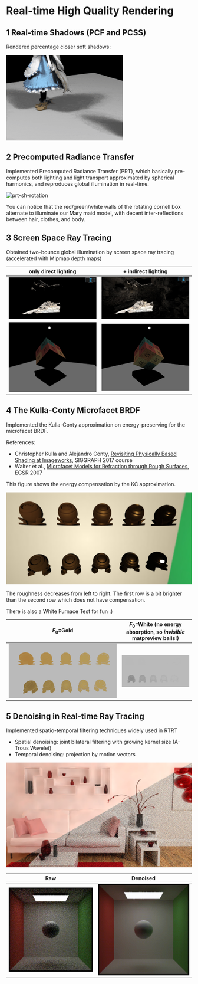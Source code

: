 # Real-time High Quality Rendering

## 1 Real-time Shadows (PCF and PCSS)

Rendered percentage closer soft shadows:

![pcss](hw1/images/bonus.gif)

## 2 Precomputed Radiance Transfer

Implemented Precomputed Radiance Transfer (PRT), which basically pre-computes both lighting and light transport approximated by spherical harmonics, and reproduces global illumination in real-time.

![prt-sh-rotation](hw2/images/PRT_Rotation_cornellbox.gif)

You can notice that the red/green/white walls of the rotating cornell box alternate to illuminate our Mary maid model, with decent inter-reflections between hair, clothes, and body.

## 3 Screen Space Ray Tracing

Obtained two-bounce global illumination by screen space ray tracing (accelerated with Mipmap depth maps)

| only direct lighting                        | + indirect lighting                          |
| ------------------------------------------- | -------------------------------------------- |
| ![only_direct](hw3/images/cave_direct.jpg)  | ![indirect](hw3/images/cave_indirect1.0.jpg) |
| ![only_direct](hw3/images/cube2_direct.jpg) | ![indirect](hw3/images/cube2_indirect.jpg)   |

## 4 The Kulla-Conty Microfacet BRDF

Implemented the Kulla-Conty approximation on energy-preserving for the microfacet BRDF.

References:

- Christopher Kulla and Alejandro Conty, [Revisiting Physically Based Shading at Imageworks](https://fpsunflower.github.io/ckulla/data/s2017_pbs_imageworks_slides_v2.pdf), SIGGRAPH 2017 course
- Walter et al., [Microfacet Models for Refraction through Rough Surfaces](https://www.graphics.cornell.edu/~bjw/microfacetbsdf.pdf), EGSR 2007

This figure shows the energy compensation by the KC approximation.

![KullaConty](hw4/images/KullaConty.jpg)

The roughness decreases from left to right. The first row is a bit brighter than the second row which does not have compensation.

There is also a White Furnace Test for fun :)

| $F_0$=Gold                        | $F_0$=White (no energy absorption, so *invisible* matpreview balls!) |
| --------------------------------- | -------------------------------------------------------------------- |
| ![gold](hw4/images/WFT-Gold.jpg) | ![1.0](hw4/images/white-furnace-test.gif)                        |

## 5 Denoising in Real-time Ray Tracing

Implemented spatio-temporal filtering techniques widely used in RTRT

- Spatial denoising: joint bilateral filtering with growing kernel size (À-Trous Wavelet)
- Temporal denoising: projection by motion vectors

![room-diff](hw5/results/room-diff.jpg)

| Raw                                 | Denoised                                 |
| ----------------------------------- | ---------------------------------------- |
| ![box-raw](hw5/results/box-raw.gif) | ![box-raw](hw5/results/box-filtered.gif) |
